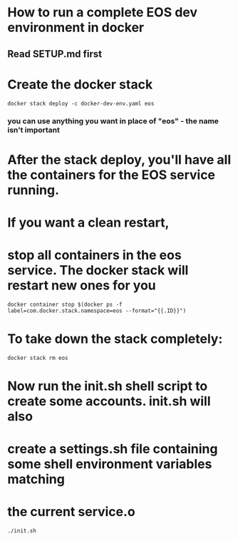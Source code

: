 # How to run a complete EOS dev environment in docker

## Read SETUP.md first

# Create the docker stack
    docker stack deploy -c docker-dev-env.yaml eos

### you can use anything you want in place of "eos" - the name isn't important

# After the stack deploy, you'll have all the containers for the EOS service running.
# If you want a clean restart,
# stop all containers in the eos service.  The docker stack will restart new ones for you

    docker container stop $(docker ps -f label=com.docker.stack.namespace=eos --format="{{.ID}}")

# To take down the stack completely: 
    docker stack rm eos

# Now run the init.sh shell script to create some accounts.  init.sh will also
# create a settings.sh file containing some shell environment variables matching
# the current service.o

    ./init.sh
